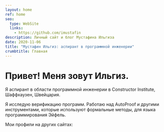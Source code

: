 ```yaml
---
layout: home
ref: home
seo:
  type: WebSite
  links:
    - https://github.com/imustafin
description: Личный сайт и блог Мустафина Ильгиза
date: 2020-11-06
title: "Мустафин Ильгиз: аспирант в программной инженерии"
crumbtitle: Главная
---
```

# Привет! Меня зовут Ильгиз.

Я аспирант в области программной инженерии в Constructor Institute, Шаффхаузен,
Швейцария.

Я исследую верификацию программ. Работаю над AutoProof и другими инструментами,
которые используют формальные методы, для языка программирования Эйфель.

Мои профили на других сайтах:
